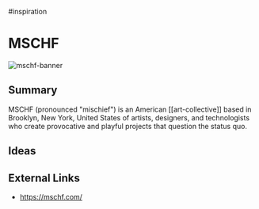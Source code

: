 #inspiration
# MSCHF

![mschf-banner](https://miro.medium.com/v2/resize:fit:1400/1*OUkmNEP1HwUbn-pFL6gjUw.jpeg)

## Summary

MSCHF (pronounced "mischief") is an American [[art-collective]] based in Brooklyn, New York, United States of artists, designers, and technologists who create provocative and playful projects that question the status quo.
## Ideas

## External Links
- https://mschf.com/